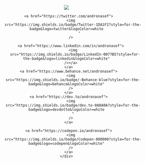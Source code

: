   <div align="center">
      <a href="https://andronasef.github.io/">
        <img
          src="https://img.shields.io/badge/Portfolio-0170FE?style=for-the-badge&logo=AngelList&logoColor=white"
        />
      </a>

      <a href="https://twitter.com/andronasef">
        <img
          src="https://img.shields.io/badge/Twitter-1DA1F2?style=for-the-badge&logo=twitter&logoColor=white
                "
        />

        <a href="https://www.linkedin.com/in/andronasef">
          <img
            src="https://img.shields.io/badge/LinkedIn-0077B5?style=for-the-badge&logo=linkedin&logoColor=white"
        /></a>
      </a>
      <a href="https://www.behance.net/andronasef">
        <img
          src="https://img.shields.io/badge/-Behance-blue?style=for-the-badge&logo=behance&logoColor=white"
        />
      </a>
      <a href="https://dev.to/andronasef">
        <img
          src="https://img.shields.io/badge/dev.to-0A0A0A?style=for-the-badge&logo=devdotto&logoColor=white
          "
        />
      </a>

      <a href="https://codepen.io/andronasef">
        <img
          src="https://img.shields.io/badge/Codepen-000000?style=for-the-badge&logo=codepen&logoColor=white"
        />
      </a>
    </div>
